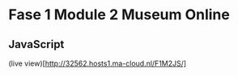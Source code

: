 # Fase 1 Module 2 Museum Online

## JavaScript

(live view)[http://32562.hosts1.ma-cloud.nl/F1M2JS/]
